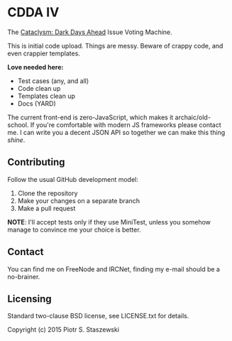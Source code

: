 # CDDA IV

The [Cataclysm: Dark Days Ahead](http://en.cataclysmdda.com/) Issue Voting Machine.

This is initial code upload. Things are messy. Beware of crappy code, and even crappier templates.

**Love needed here:**

- Test cases (any, and all)
- Code clean up
- Templates clean up
- Docs (YARD)

The current front-end is zero-JavaScript, which makes it archaic/old-school. If you're comfortable with modern JS frameworks please contact me. I can write you a decent JSON API so together we can make this thing *shine*.

## Contributing

Follow the usual GitHub development model:

1. Clone the repository
2. Make your changes on a separate branch
3. Make a pull request

**NOTE**: I'll accept tests only if they use MiniTest, unless you somehow manage to convince me your choice is better.

## Contact

You can find me on FreeNode and IRCNet, finding my e-mail should be a no-brainer.

## Licensing

Standard two-clause BSD license, see LICENSE.txt for details.

Copyright (c) 2015 Piotr S. Staszewski
